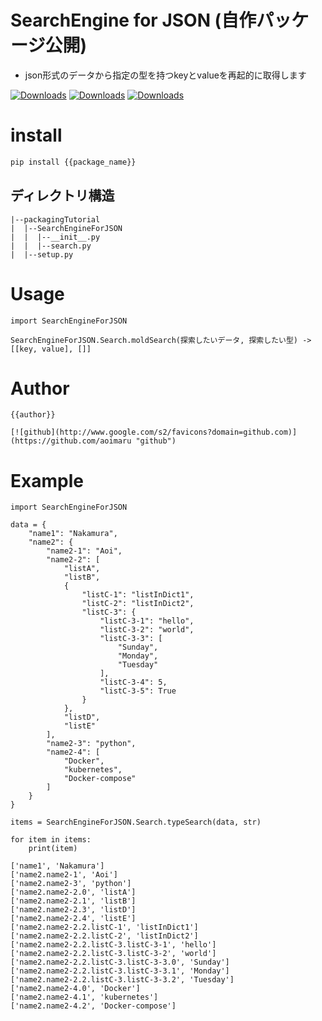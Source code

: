 
# SearchEngine for JSON (自作パッケージ公開)
* json形式のデータから指定の型を持つkeyとvalueを再起的に取得します

[![Downloads](https://pepy.tech/badge/searchengineforjson)](https://pepy.tech/project/searchengineforjson)
[![Downloads](https://pepy.tech/badge/searchengineforjson/month)](https://pepy.tech/project/searchengineforjson)
[![Downloads](https://pepy.tech/badge/searchengineforjson/week)](https://pepy.tech/project/searchengineforjson)

# install
```bash
pip install {{package_name}}
```
## ディレクトリ構造
```
|--packagingTutorial
|  |--SearchEngineForJSON
|  |  |--__init__.py
|  |  |--search.py
|  |--setup.py
```

# Usage
```
import SearchEngineForJSON

SearchEngineForJSON.Search.moldSearch(探索したいデータ, 探索したい型) -> [[key, value], []]
```

# Author
```
{{author}}

[![github](http://www.google.com/s2/favicons?domain=github.com)](https://github.com/aoimaru "github")
```
# Example
```
import SearchEngineForJSON

data = {
    "name1": "Nakamura",
    "name2": {
        "name2-1": "Aoi",
        "name2-2": [
            "listA",
            "listB",
            {
                "listC-1": "listInDict1",
                "listC-2": "listInDict2",
                "listC-3": {
                    "listC-3-1": "hello",
                    "listC-3-2": "world",
                    "listC-3-3": [
                        "Sunday",
                        "Monday",
                        "Tuesday"
                    ],
                    "listC-3-4": 5,
                    "listC-3-5": True
                }
            },
            "listD",
            "listE"
        ],
        "name2-3": "python",
        "name2-4": [
            "Docker",
            "kubernetes",
            "Docker-compose"
        ]
    }
}

items = SearchEngineForJSON.Search.typeSearch(data, str)

for item in items:
    print(item)
```
```
['name1', 'Nakamura']
['name2.name2-1', 'Aoi']
['name2.name2-3', 'python']
['name2.name2-2.0', 'listA']
['name2.name2-2.1', 'listB']
['name2.name2-2.3', 'listD']
['name2.name2-2.4', 'listE']
['name2.name2-2.2.listC-1', 'listInDict1']
['name2.name2-2.2.listC-2', 'listInDict2']
['name2.name2-2.2.listC-3.listC-3-1', 'hello']
['name2.name2-2.2.listC-3.listC-3-2', 'world']
['name2.name2-2.2.listC-3.listC-3-3.0', 'Sunday']
['name2.name2-2.2.listC-3.listC-3-3.1', 'Monday']
['name2.name2-2.2.listC-3.listC-3-3.2', 'Tuesday']
['name2.name2-4.0', 'Docker']
['name2.name2-4.1', 'kubernetes']
['name2.name2-4.2', 'Docker-compose']
```



